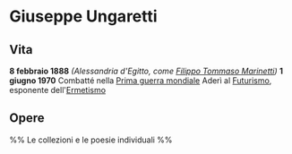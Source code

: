 # Giuseppe Ungaretti
## Vita
**8 febbraio 1888** *(Alessandria d'Egitto, come [Filippo Tommaso Marinetti](Filippo%20Tommaso%20Marinetti.md))*
**1 giugno 1970**
Combatté nella [Prima guerra mondiale](../eventi/Prima%20guerra%20mondiale.md)
Aderì al [Futurismo](../idee/Futurismo.md), esponente dell'[Ermetismo](../idee/Ermetismo.md)
## Opere
%% Le collezioni e le poesie individuali %%